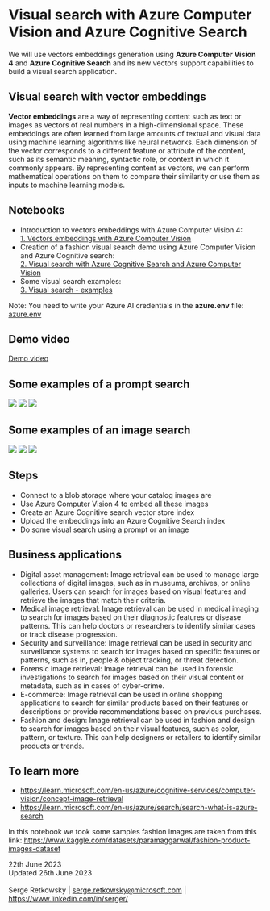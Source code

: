 # Visual search with Azure Computer Vision and Azure Cognitive Search

We will use vectors embeddings generation using **Azure Computer Vision 4** and **Azure Cognitive Search** and its new vectors support capabilities to build a visual search application.


## Visual search with vector embeddings
**Vector embeddings** are a way of representing content such as text or images as vectors of real numbers in a high-dimensional space. These embeddings are often learned from large amounts of textual and visual data using machine learning algorithms like neural networks. Each dimension of the vector corresponds to a different feature or attribute of the content, such as its semantic meaning, syntactic role, or context in which it commonly appears. By representing content as vectors, we can perform mathematical operations on them to compare their similarity or use them as inputs to machine learning models.

## Notebooks

- Introduction to vectors embeddings with Azure Computer Vision 4:<br>
<a href="1. Vectors embeddings with Azure Computer Vision.ipynb">1. Vectors embeddings with Azure Computer Vision</a>
- Creation of a fashion visual search demo using Azure Computer Vision and Azure Cognitive search:<br>
<a href="2. Visual search with Azure Cognitive Search and Azure Computer Vision.ipynb">2. Visual search with Azure Cognitive Search and Azure Computer Vision</a>
- Some visual search examples:<br>
<a href="3. Visual search - examples.ipynb">3. Visual search - examples</a>

Note: You need to write your Azure AI credentials in the **azure.env** file: <a href="azure.env">azure.env</a>

## Demo video
<a href="https://www.youtube.com/watch?v=uHQFTUjQWp4">Demo video</a>

## Some examples of a prompt search
<img src= "prompt search (1).jpg">
<img src= "prompt search (2).jpg">
<img src= "prompt search (3).jpg">

## Some examples of an image search
<img src= "image_search (1).jpg">
<img src= "image_search (2).jpg">
<img src= "image_search (3).jpg">

## Steps
- Connect to a blob storage where your catalog images are
- Use Azure Computer Vision 4 to embed all these images
- Create an Azure Cognitive search vector store index
- Upload the embeddings into an Azure Cognitive Search index
- Do some visual search using a prompt or an image

## Business applications
- Digital asset management: Image retrieval can be used to manage large collections of digital images, such as in museums, archives, or online galleries. Users can search for images based on visual features and retrieve the images that match their criteria.
- Medical image retrieval: Image retrieval can be used in medical imaging to search for images based on their diagnostic features or disease patterns. This can help doctors or researchers to identify similar cases or track disease progression.
- Security and surveillance: Image retrieval can be used in security and surveillance systems to search for images based on specific features or patterns, such as in, people & object tracking, or threat detection.
- Forensic image retrieval: Image retrieval can be used in forensic investigations to search for images based on their visual content or metadata, such as in cases of cyber-crime.
- E-commerce: Image retrieval can be used in online shopping applications to search for similar products based on their features or descriptions or provide recommendations based on previous purchases.
- Fashion and design: Image retrieval can be used in fashion and design to search for images based on their visual features, such as color, pattern, or texture. This can help designers or retailers to identify similar products or trends.

## To learn more
- https://learn.microsoft.com/en-us/azure/cognitive-services/computer-vision/concept-image-retrieval
- https://learn.microsoft.com/en-us/azure/search/search-what-is-azure-search

In this notebook we took some samples fashion images are taken from this link:
https://www.kaggle.com/datasets/paramaggarwal/fashion-product-images-dataset

22th June 2023<br>
Updated 26th June 2023<br>
<br>
Serge Retkowsky | serge.retkowsky@microsoft.com | https://www.linkedin.com/in/serger/
